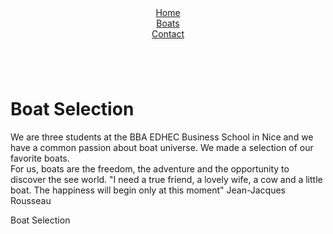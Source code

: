 <!DOCTYPE html>
<html>
  <head>
    <meta charset="utf-8">
    <meta name="description" content="">
    <link rel="stylesheet" type="text/css" href="style.css">
    <link href="https://fonts.googleapis.com/css?family=Carme" rel="stylesheet">
    <title>Boat Selection</title>
  </head>
  <body>
    <header class="navbar">
      <div class="navbar-item"><a href="./index.html">Home</a></div>
      <div class="navbar-item"><a href="./boats.html">Boats</a></div>
      <div class="navbar-item"><a href="./contact.html">Contact</a></div>
    </header>
    <div class="content">
      <img src="img/background.jpg" alt="" class="homepage-background">
      <div class="homepage-txt">
        <h1>Boat Selection</h1>
        <p>We are three students at the BBA EDHEC Business School in Nice and we have a common passion about boat universe. We made a selection of our favorite boats. <br/>
          For us, boats are the freedom, the adventure and the opportunity to discover the see world. "I need a true friend, a lovely wife, a cow and a little boat. The happiness will begin only at this moment" Jean-Jacques Rousseau</p>
      </div>
    </div>
  </body>
  <footer>Boat Selection</footer>
</html>
